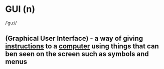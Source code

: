 # GUI (n)

/ˈɡuːi/

## (Graphical User Interface) - a way of giving [instructions](instruction-n.md#a-piece-of-information-that-tells-a-computer-to-perform-a-particular-operation) to a [computer](computer-n.md#an-electronic-machine-that-can-store-organize-and-find-information-do-processes-with-numbers-and-other-data-and-control-other-machines) using things that can ben seen on the screen such as symbols and menus